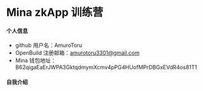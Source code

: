 # Mina zkApp 训练营


#### 个人信息

- github 用户名：AmuroToru
- OpenBuild 注册邮箱：amurotoru3301@gmail.com
- Mina 钱包地址：B62qigaEaErJWPA3GktqdmymXcmv4pPG4HUofMPrDBGxEVdR4os81T1

#### 自我介绍

